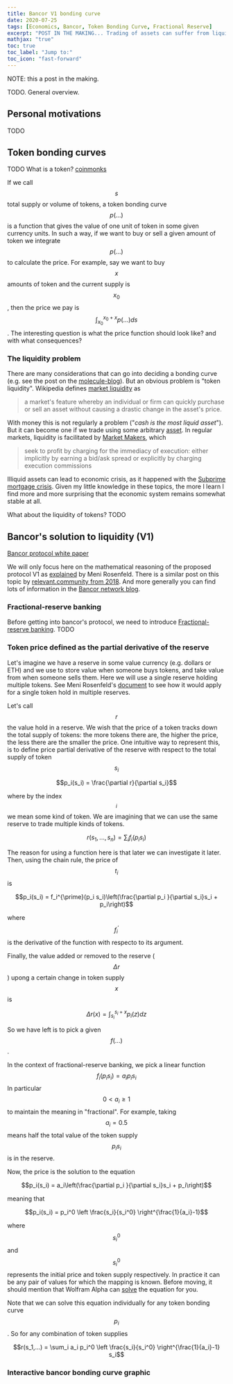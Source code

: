 ```yaml
---
title: Bancor V1 bonding curve
date: 2020-07-25
tags: [Economics, Bancor, Token Bonding Curve, Fractional Reserve]
excerpt: "POST IN THE MAKING... Trading of assets can suffer from liquidity problems. Bancor proposed a protocol for ensuring liquidity by construction, using an token bonding curve and a fractional-reserve. This is being used to set the price of local community currencies. Here I overview the mathematical argument behind the V1 protocol."
mathjax: "true"
toc: true
toc_label: "Jump to:"
toc_icon: "fast-forward"
---
```


NOTE: this a post in the making.

TODO. General overview.

## Personal motivations 

TODO

## Token bonding curves

TODO What is a token? 
[coinmonks](https://medium.com/coinmonks/token-bonding-curves-explained-7a9332198e0e)

If we call $$s$$ total supply or volume of tokens, a token bonding curve
$$p(...)$$ is a function that gives the value of one unit of token in
some given currency units. In such a way, if we want to buy or sell a
given amount of token we integrate $$p(...)$$ to calculate the
price. For example, say we want to buy $$x$$ amounts of token and the
current supply is $$x_0$$, then the price we pay is
$$\int_{x_0}^{x_0+x}p(...)ds$$. The interesting question is what the
price function should look like? and with what consequences?

### The liquidity problem

There are many considerations that can go into deciding a
bonding curve (e.g. see the post on the
[molecule-blog](https://medium.com/molecule-blog/token-bonding-curve-design-parameters-95d365cbec4f)).
But an obvious problem is "token
liquidity". Wikipedia
defines [market liquidity](https://en.wikipedia.org/wiki/Market_liquidity) as

> a market's feature whereby an individual or firm can quickly purchase
> or sell an asset without causing a drastic change in the asset's
> price.

With money this is not regularly a problem ("*cash is the most liquid
asset*"). But it can become one if we trade using some arbitrary
[asset](https://en.wikipedia.org/wiki/Asset). In regular markets,
liquidity is facilitated by [Market Makers](https://en.wikipedia.org/wiki/Market_maker), which

> seek to profit by charging for the immediacy of execution: either
> implicitly by earning a bid/ask spread or explicitly by charging
> execution commissions

Illiquid assets can lead to economic crisis, as it happened with the
[Subprime mortgage
crisis](https://en.wikipedia.org/wiki/Subprime_mortgage_crisis). Given
my little knowledge in these topics, the more I learn I find more and
more surprising that the economic system remains somewhat stable at all.

What about the liquidity of tokens? TODO

## Bancor's solution to liquidity (V1)

[Bancor protocol white paper](https://storage.googleapis.com/website-bancor/2018/04/01ba8253-bancor_protocol_whitepaper_en.pdf)

We will only focus here on the mathematical reasoning of the proposed
protocol V1 as [explained](https://drive.google.com/file/d/0B3HPNP-GDn7aRkVaV3dkVl9NS2M/view) by Meni Rosenfeld.
There is a similar post on this topic by
[relevant.community from 2018](https://blog.relevant.community/how-to-make-bonding-curves-for-continuous-token-models-3784653f8b17).
And more generally you can find lots of information in the [Bancor network blog](https://blog.bancor.network/).

### Fractional-reserve banking

Before getting into bancor's protocol, we need to introduce
[Fractional-reserve banking](https://en.wikipedia.org/wiki/Fractional-reserve_banking). TODO

### Token price defined as the partial derivative of the reserve

Let's imagine we have a reserve in some value currency (e.g. dollars or
ETH) and we use to store value when someone buys tokens, and take value
from when someone sells them. Here we will use a single reserve holding
multiple tokens. See Meni Rosenfeld's
[document](https://drive.google.com/file/d/0B3HPNP-GDn7aRkVaV3dkVl9NS2M/view)
to see how it would apply for a single token hold in multiple reserves. 

Let's call $$r$$ the value hold in a reserve. We wish that the price of
a token tracks down the total supply of tokens: the more tokens there
are, the higher the price, the less there are the smaller the price. One
intuitive way to represent this, is to define price partial derivative of the
reserve with respect to the total supply of token $$s_i$$

$$p_i(s_i) = \frac{\partial r}{\partial s_i}$$

where by the index $$ _i$$ we mean some kind of token. We are imagining
that we can use the same reserve to trade multiple kinds of tokens.

$$r(s_1,...,s_n) = \sum_i f_i(p_i s_i)$$

The reason for using a function here is that later we can investigate it
later. Then, using the chain rule, the price of $$t_i$$ is

$$p_i(s_i) = f_i^{\prime}(p_i s_i)\left(\frac{\partial p_i }{\partial s_i}s_i + p_i\right)$$

where $$f_i^{\prime}$$ is the derivative of the function with respecto to its argument.

Finally, the value added or removed to the reserve ($$\Delta r$$)
upong a certain change in token supply $$x$$ is

$$\Delta r(x) = \int_{s_i}^{s_i+x} p_i(z) dz $$

So we have left is to pick a given $$f(...)$$. 

In the context of fractional-reserve banking, we pick a linear function
$$f_i(p_i s_i) = a_i p_i s_i$$ In particular $$0 < a_i \ge 1$$ to
maintain the meaning in "fractional". For example, taking $$a_i=0.5$$
means half the total value of the token supply $$p_i s_i$$ is in the
reserve.

Now, the price is the solution to the equation

$$p_i(s_i) = a_i\left(\frac{\partial p_i }{\partial s_i}s_i + p_i\right)$$

meaning that

$$p_i(s_i) = p_i^0 \left \frac{s_i}{s_i^0} \right^{\frac{1}{a_i}-1}$$

where $$s_i^0$$ and $$s_i^0$$ represents the initial price and token
supply respectively. In practice it can be any pair of values for which
the mapping is known. Before moving, it should mention that Wolfram
Alpha can
[solve](https://www.wolframalpha.com/input/?i=p+%3D+a*%28p%27x%2Bp%29)
the equation for you.

Note that we can solve this equation individually for any token bonding
curve $$p_i$$. So for any combination of token supplies

$$r(s_1,...) = \sum_i a_i p_i^0 \left \frac{s_i}{s_i^0} \right^{\frac{1}{a_i}-1} s_i$$

<!--
Then, if we exchange the supply from $$s_i$$ in $$x$$ by selling or
buying, what we pay or gain in the reserve currency is the
aforementioned integral

$$ \int_{s_i}^{s_i+x} p_i(z) dz = a_i p_i^0 \left \left 1 + \frac{x}{s_i}\right^{\frac{1}{a_i}}- 1 \right $$
-->



### Interactive bancor bonding curve graphic
